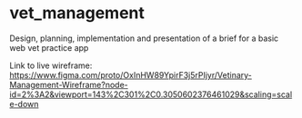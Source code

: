 # vet_management

Design, planning, implementation and presentation of a brief for a basic web vet practice app

Link to live wireframe: https://www.figma.com/proto/OxInHW89YpirF3j5rPIjyr/Vetinary-Management-Wireframe?node-id=2%3A2&viewport=143%2C301%2C0.3050602376461029&scaling=scale-down
